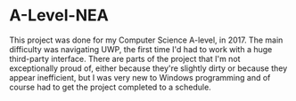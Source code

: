 # A-Level-NEA


This project was done for my Computer Science A-level, in 2017. The main difficulty was navigating UWP, the first time I'd had to work with a huge third-party interface. There are parts of the project that I'm not exceptionally proud of, either because they're slightly dirty or because they appear inefficient, but I was very new to Windows programming and of course had to get the project completed to a schedule.
